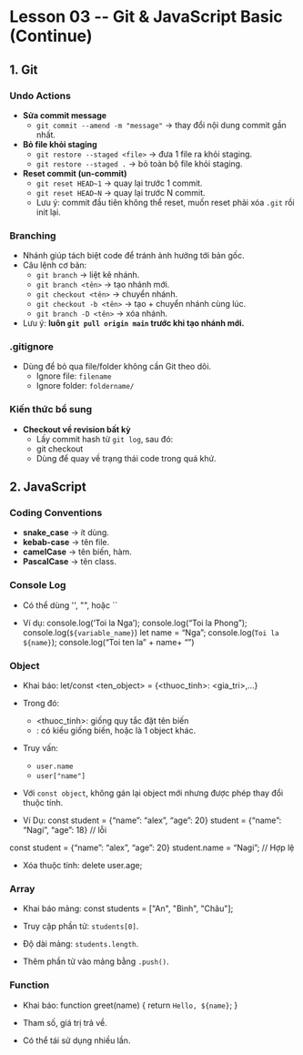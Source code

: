 # Lesson 03 -- Git & JavaScript Basic (Continue)

## 1. Git

### Undo Actions

- **Sửa commit message**
  - `git commit --amend -m "message"` → thay đổi nội dung commit gần
    nhất.
- **Bỏ file khỏi staging**
  - `git restore --staged <file>` → đưa 1 file ra khỏi staging.
  - `git restore --staged .` → bỏ toàn bộ file khỏi staging.
- **Reset commit (un-commit)**
  - `git reset HEAD~1` → quay lại trước 1 commit.
  - `git reset HEAD~N` → quay lại trước N commit.
  - Lưu ý: commit đầu tiên không thể reset, muốn reset phải xóa
    `.git` rồi init lại.

### Branching

- Nhánh giúp tách biệt code để tránh ảnh hưởng tới bản gốc.
- Câu lệnh cơ bản:
  - `git branch` → liệt kê nhánh.
  - `git branch <tên>` → tạo nhánh mới.
  - `git checkout <tên>` → chuyển nhánh.
  - `git checkout -b <tên>` → tạo + chuyển nhánh cùng lúc.
  - `git branch -D <tên>` → xóa nhánh.
- Lưu ý: **luôn `git pull origin main` trước khi tạo nhánh mới.**

### .gitignore

- Dùng để bỏ qua file/folder không cần Git theo dõi.
  - Ignore file: `filename`
  - Ignore folder: `foldername/`

### Kiến thức bổ sung

- **Checkout về revision bất kỳ**
  - Lấy commit hash từ `git log`, sau đó:
  - git checkout <revision>
  - Dùng để quay về trạng thái code trong quá khứ.

## 2. JavaScript

### Coding Conventions

- **snake_case** → ít dùng.
- **kebab-case** → tên file.
- **camelCase** → tên biến, hàm.
- **PascalCase** → tên class.

### Console Log

- Có thể dùng '', "", hoặc ``

- Ví dụ:
  console.log(‘Toi la Nga’);
  console.log(“Toi la Phong”);
  console.log(`${variable_name}`)
  let name = “Nga”;
  console.log(`Toi la ${name}`);
  console.log(“Toi ten la” + name+ “”)

### Object

- Khai báo: let/const <ten_object> = {<thuoc_tinh>: <gia_tri>,...}
- Trong đó:

  - <thuoc_tinh>: giống quy tắc đặt tên biến
  - <gia tri>: có kiểu giống biến, hoặc là 1 object khác.

- Truy vấn:

  - `user.name`
  - `user["name"]`

- Với `const object`, không gán lại object mới nhưng được phép thay đổi thuộc tính.

- Ví Dụ:
  const student = {“name”: “alex”, “age”: 20}
  student = {“name”: “Nagi”, “age”: 18} // lỗi

const student = {“name”: “alex”, “age”: 20}
student.name = “Nagi”; // Hợp lệ

- Xóa thuộc tính: delete user.age;

### Array

- Khai báo mảng: const students = ["An", "Bình", "Châu"];

- Truy cập phần tử: `students[0]`.

- Độ dài mảng: `students.length`.

- Thêm phần tử vào mảng bằng `.push()`.

### Function

- Khai báo:
  function greet(name) {
  return `Hello, ${name}`;
  }

- Tham số, giá trị trả về.

- Có thể tái sử dụng nhiều lần.
